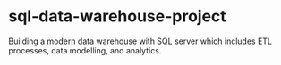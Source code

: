 # sql-data-warehouse-project
Building a modern data warehouse with SQL server which includes ETL processes, data modelling, and analytics.
